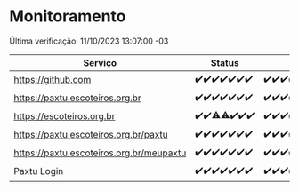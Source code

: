 # Monitoramento

Última verificação: 11/10/2023 13:07:00 -03

|Serviço|Status|Últimas 24h|
|---|---|---|
|https://github.com|<span title="2023-10-04: OK=24">✔️</span><span title="2023-10-05: OK=24">✔️</span><span title="2023-10-06: OK=24">✔️</span><span title="2023-10-07: OK=24">✔️</span><span title="2023-10-08: OK=24">✔️</span><span title="2023-10-09: OK=24">✔️</span><span title="2023-10-10: OK=16">✔️</span>|<span title="10/10/2023 13:07:00 -03 : 200">✔️</span><span title="10/10/2023 14:04:00 -03 : 200">✔️</span><span title="10/10/2023 15:08:00 -03 : 200">✔️</span><span title="10/10/2023 16:03:00 -03 : 200">✔️</span><span title="10/10/2023 17:03:00 -03 : 200">✔️</span><span title="10/10/2023 18:04:00 -03 : 200">✔️</span><span title="10/10/2023 19:04:00 -03 : 200">✔️</span><span title="10/10/2023 20:04:00 -03 : 200">✔️</span><span title="10/10/2023 21:28:00 -03 : 200">✔️</span><span title="10/10/2023 22:40:00 -03 : 200">✔️</span><span title="10/10/2023 23:14:00 -03 : 200">✔️</span><span title="11/10/2023 00:06:00 -03 : 200">✔️</span><span title="11/10/2023 01:07:00 -03 : 200">✔️</span><span title="11/10/2023 02:05:00 -03 : 200">✔️</span><span title="11/10/2023 03:08:00 -03 : 200">✔️</span><span title="11/10/2023 04:06:00 -03 : 200">✔️</span><span title="11/10/2023 05:08:00 -03 : 200">✔️</span><span title="11/10/2023 06:06:00 -03 : 200">✔️</span><span title="11/10/2023 07:06:00 -03 : 200">✔️</span><span title="11/10/2023 08:03:00 -03 : 200">✔️</span><span title="11/10/2023 09:11:00 -03 : 200">✔️</span><span title="11/10/2023 10:09:00 -03 : 200">✔️</span><span title="11/10/2023 11:06:00 -03 : 200">✔️</span><span title="11/10/2023 12:03:00 -03 : 200">✔️</span><span title="11/10/2023 13:07:00 -03 : 200">✔️</span>|
|https://paxtu.escoteiros.org.br|<span title="2023-10-04: OK=24">✔️</span><span title="2023-10-05: OK=24">✔️</span><span title="2023-10-06: OK=24">✔️</span><span title="2023-10-07: OK=24">✔️</span><span title="2023-10-08: OK=24">✔️</span><span title="2023-10-09: OK=24">✔️</span><span title="2023-10-10: OK=16">✔️</span>|<span title="10/10/2023 13:07:00 -03 : 200">✔️</span><span title="10/10/2023 14:04:00 -03 : 200">✔️</span><span title="10/10/2023 15:08:00 -03 : 200">✔️</span><span title="10/10/2023 16:03:00 -03 : 200">✔️</span><span title="10/10/2023 17:03:00 -03 : 200">✔️</span><span title="10/10/2023 18:04:00 -03 : 200">✔️</span><span title="10/10/2023 19:04:00 -03 : 200">✔️</span><span title="10/10/2023 20:04:00 -03 : 200">✔️</span><span title="10/10/2023 21:28:00 -03 : 200">✔️</span><span title="10/10/2023 22:40:00 -03 : 200">✔️</span><span title="10/10/2023 23:14:00 -03 : 200">✔️</span><span title="11/10/2023 00:06:00 -03 : 200">✔️</span><span title="11/10/2023 01:07:00 -03 : 200">✔️</span><span title="11/10/2023 02:05:00 -03 : 200">✔️</span><span title="11/10/2023 03:08:00 -03 : 200">✔️</span><span title="11/10/2023 04:06:00 -03 : 200">✔️</span><span title="11/10/2023 05:08:00 -03 : 200">✔️</span><span title="11/10/2023 06:06:00 -03 : 200">✔️</span><span title="11/10/2023 07:06:00 -03 : 200">✔️</span><span title="11/10/2023 08:03:00 -03 : 200">✔️</span><span title="11/10/2023 09:11:00 -03 : 200">✔️</span><span title="11/10/2023 10:09:00 -03 : 200">✔️</span><span title="11/10/2023 11:06:00 -03 : 200">✔️</span><span title="11/10/2023 12:03:00 -03 : 200">✔️</span><span title="11/10/2023 13:07:00 -03 : 200">✔️</span>|
|https://escoteiros.org.br|<span title="2023-10-04: OK=24">✔️</span><span title="2023-10-05: OK=24">✔️</span><span title="2023-10-06: OK=23, Falhas=1">⚠️</span><span title="2023-10-07: OK=23, Falhas=1">⚠️</span><span title="2023-10-08: OK=24">✔️</span><span title="2023-10-09: OK=24">✔️</span><span title="2023-10-10: OK=16">✔️</span>|<span title="10/10/2023 13:07:00 -03 : 200">✔️</span><span title="10/10/2023 14:04:00 -03 : 200">✔️</span><span title="10/10/2023 15:08:00 -03 : 200">✔️</span><span title="10/10/2023 16:03:00 -03 : 200">✔️</span><span title="10/10/2023 17:03:00 -03 : 200">✔️</span><span title="10/10/2023 18:04:00 -03 : 200">✔️</span><span title="10/10/2023 19:04:00 -03 : 200">✔️</span><span title="10/10/2023 20:04:00 -03 : 200">✔️</span><span title="10/10/2023 21:28:00 -03 : 200">✔️</span><span title="10/10/2023 22:40:00 -03 : 200">✔️</span><span title="10/10/2023 23:14:00 -03 : 200">✔️</span><span title="11/10/2023 00:06:00 -03 : 200">✔️</span><span title="11/10/2023 01:07:00 -03 : 200">✔️</span><span title="11/10/2023 02:05:00 -03 : 200">✔️</span><span title="11/10/2023 03:08:00 -03 : 200">✔️</span><span title="11/10/2023 04:06:00 -03 : 200">✔️</span><span title="11/10/2023 05:08:00 -03 : 200">✔️</span><span title="11/10/2023 06:06:00 -03 : 200">✔️</span><span title="11/10/2023 07:06:00 -03 : 200">✔️</span><span title="11/10/2023 08:03:00 -03 : 200">✔️</span><span title="11/10/2023 09:11:00 -03 : 200">✔️</span><span title="11/10/2023 10:09:00 -03 : 200">✔️</span><span title="11/10/2023 11:06:00 -03 : 200">✔️</span><span title="11/10/2023 12:03:00 -03 : 200">✔️</span><span title="11/10/2023 13:07:00 -03 : 200">✔️</span>|
|https://paxtu.escoteiros.org.br/paxtu|<span title="2023-10-04: OK=24">✔️</span><span title="2023-10-05: OK=24">✔️</span><span title="2023-10-06: OK=24">✔️</span><span title="2023-10-07: OK=24">✔️</span><span title="2023-10-08: OK=24">✔️</span><span title="2023-10-09: OK=24">✔️</span><span title="2023-10-10: OK=16">✔️</span>|<span title="10/10/2023 13:07:00 -03 : 200">✔️</span><span title="10/10/2023 14:04:00 -03 : 200">✔️</span><span title="10/10/2023 15:08:00 -03 : 200">✔️</span><span title="10/10/2023 16:03:00 -03 : 200">✔️</span><span title="10/10/2023 17:03:00 -03 : 200">✔️</span><span title="10/10/2023 18:04:00 -03 : 200">✔️</span><span title="10/10/2023 19:04:00 -03 : 200">✔️</span><span title="10/10/2023 20:04:00 -03 : 200">✔️</span><span title="10/10/2023 21:28:00 -03 : 200">✔️</span><span title="10/10/2023 22:40:00 -03 : 200">✔️</span><span title="10/10/2023 23:14:00 -03 : 200">✔️</span><span title="11/10/2023 00:07:00 -03 : 200">✔️</span><span title="11/10/2023 01:07:00 -03 : 200">✔️</span><span title="11/10/2023 02:05:00 -03 : 200">✔️</span><span title="11/10/2023 03:09:00 -03 : 200">✔️</span><span title="11/10/2023 04:06:00 -03 : 200">✔️</span><span title="11/10/2023 05:08:00 -03 : 200">✔️</span><span title="11/10/2023 06:06:00 -03 : 200">✔️</span><span title="11/10/2023 07:06:00 -03 : 200">✔️</span><span title="11/10/2023 08:03:00 -03 : 200">✔️</span><span title="11/10/2023 09:11:00 -03 : 200">✔️</span><span title="11/10/2023 10:09:00 -03 : 200">✔️</span><span title="11/10/2023 11:06:00 -03 : 200">✔️</span><span title="11/10/2023 12:03:00 -03 : 200">✔️</span><span title="11/10/2023 13:07:00 -03 : 200">✔️</span>|
|https://paxtu.escoteiros.org.br/meupaxtu|<span title="2023-10-04: OK=24">✔️</span><span title="2023-10-05: OK=24">✔️</span><span title="2023-10-06: OK=24">✔️</span><span title="2023-10-07: OK=24">✔️</span><span title="2023-10-08: OK=24">✔️</span><span title="2023-10-09: OK=24">✔️</span><span title="2023-10-10: OK=16">✔️</span>|<span title="10/10/2023 13:07:00 -03 : 200">✔️</span><span title="10/10/2023 14:04:00 -03 : 200">✔️</span><span title="10/10/2023 15:08:00 -03 : 200">✔️</span><span title="10/10/2023 16:03:00 -03 : 200">✔️</span><span title="10/10/2023 17:03:00 -03 : 200">✔️</span><span title="10/10/2023 18:04:00 -03 : 200">✔️</span><span title="10/10/2023 19:04:00 -03 : 200">✔️</span><span title="10/10/2023 20:04:00 -03 : 200">✔️</span><span title="10/10/2023 21:28:00 -03 : 200">✔️</span><span title="10/10/2023 22:40:00 -03 : 200">✔️</span><span title="10/10/2023 23:14:00 -03 : 200">✔️</span><span title="11/10/2023 00:07:00 -03 : 200">✔️</span><span title="11/10/2023 01:07:00 -03 : 200">✔️</span><span title="11/10/2023 02:05:00 -03 : 200">✔️</span><span title="11/10/2023 03:09:00 -03 : 200">✔️</span><span title="11/10/2023 04:06:00 -03 : 200">✔️</span><span title="11/10/2023 05:08:00 -03 : 200">✔️</span><span title="11/10/2023 06:06:00 -03 : 200">✔️</span><span title="11/10/2023 07:06:00 -03 : 200">✔️</span><span title="11/10/2023 08:03:00 -03 : 200">✔️</span><span title="11/10/2023 09:11:00 -03 : 200">✔️</span><span title="11/10/2023 10:09:00 -03 : 200">✔️</span><span title="11/10/2023 11:06:00 -03 : 200">✔️</span><span title="11/10/2023 12:03:00 -03 : 200">✔️</span><span title="11/10/2023 13:07:00 -03 : 200">✔️</span>|
|Paxtu Login|<span title="2023-10-04: OK=24">✔️</span><span title="2023-10-05: OK=24">✔️</span><span title="2023-10-06: OK=24">✔️</span><span title="2023-10-07: OK=24">✔️</span><span title="2023-10-08: OK=24">✔️</span><span title="2023-10-09: OK=24">✔️</span><span title="2023-10-10: OK=16">✔️</span>|<span title="10/10/2023 13:07:00 -03 : 200">✔️</span><span title="10/10/2023 14:04:00 -03 : 200">✔️</span><span title="10/10/2023 15:08:00 -03 : 200">✔️</span><span title="10/10/2023 16:03:00 -03 : 200">✔️</span><span title="10/10/2023 17:03:00 -03 : 200">✔️</span><span title="10/10/2023 18:04:00 -03 : 200">✔️</span><span title="10/10/2023 19:04:00 -03 : 200">✔️</span><span title="10/10/2023 20:04:00 -03 : 200">✔️</span><span title="10/10/2023 21:28:00 -03 : 200">✔️</span><span title="10/10/2023 22:40:00 -03 : 200">✔️</span><span title="10/10/2023 23:14:00 -03 : 200">✔️</span><span title="11/10/2023 00:07:00 -03 : 200">✔️</span><span title="11/10/2023 01:07:00 -03 : 200">✔️</span><span title="11/10/2023 02:05:00 -03 : 200">✔️</span><span title="11/10/2023 03:09:00 -03 : 200">✔️</span><span title="11/10/2023 04:06:00 -03 : 200">✔️</span><span title="11/10/2023 05:08:00 -03 : 200">✔️</span><span title="11/10/2023 06:06:00 -03 : 200">✔️</span><span title="11/10/2023 07:06:00 -03 : 200">✔️</span><span title="11/10/2023 08:03:00 -03 : 200">✔️</span><span title="11/10/2023 09:11:00 -03 : 200">✔️</span><span title="11/10/2023 10:09:00 -03 : 200">✔️</span><span title="11/10/2023 11:06:00 -03 : 200">✔️</span><span title="11/10/2023 12:03:00 -03 : 200">✔️</span><span title="11/10/2023 13:07:00 -03 : 200">✔️</span>|
